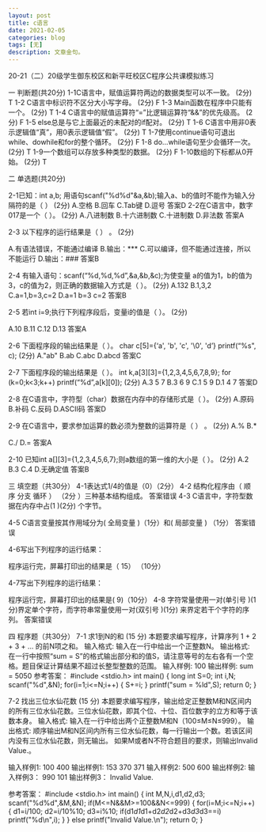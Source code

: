 ```yaml
---
layout: post
title: c语言
date: 2021-02-05
categories: blog
tags: [无]
description: 文章金句。
---
```




20-21（二）20级学生御东校区和新平旺校区C程序公共课模拟练习

一 判断题(共20分)
1-1C语言中，赋值运算符两边的数据类型可以不一致。
(2分)
T
1-2 C语言中标识符不区分大小写字母。
(2分)
F
1-3 Main函数在程序中只能有一个。
(2分)
T
1-4 C语言中的赋值运算符“=”比逻辑运算符“&&”的优先级高。
(2分)
F
1-5 else总是与它上面最近的未配对的if配对。
(2分)
T
1-6 C语言中用非0表示逻辑值“真”，用0表示逻辑值“假”。
(2分)
T
1-7使用continue语句可退出while、dowhile和for的整个循环。
(2分)
F
1-8 do…while语句至少会循环一次。
(2分)
T
1-9一个数组可以存放多种类型的数据。
(2分)
F
1-10数组的下标都从0开始。
(2分)
T


二 单选题(共20分)

2-1已知：int a,b; 用语句scanf("%d%d"&a,&b);输入a、b的值时不能作为输入分隔符的是（ ）
(2分)
A.空格
B.回车
C.Tab键
D.逗号
答案D
2-2在C语言中，数字017是一个（ ）。
(2分)
A.八进制数
B.十六进制数
C.十进制数
D.非法数
答案A

2-3
以下程序的运行结果是（ ） 。
(2分)

A.有语法错误，不能通过编译
B.输出：***
C.可以编译，但不能通过连接，所以不能运行
D.输出：###
答案B

2-4
有输入语句：scanf(“%d,%d,%d”,&a,&b,&c);为使变量 a的值为1，b的值为3，c的值为2，则正确的数据输入方式是（ ）。
(2分)
A.132
B.1,3,2
C.a=1,b=3,c=2
D.a=1 b=3 c=2
答案B

2-5
若int i=9;执行下列程序段后，变量i的值是（ ）。
(2分)

A.10
B.11
C.12
D.13
答案A

2-6
下面程序段的输出结果是（ ）。
char c[5]={‘a', 'b', 'c', '\0', 'd’}
printf(“%s", c);
(2分)
A."ab"
B.ab
C.abc
D.abcd
答案C

2-7
下面程序段的输出结果是（ ）。
int k,a[3][3]={1,2,3,4,5,6,7,8,9};
for (k=0;k<3;k++)
   printf(“%d”,a[k][0]);
(2分)
A.3 5 7
B.3 6 9
C.1 5 9
D.1 4 7
答案D

2-8
在C语言中，字符型（char）数据在内存中的存储形式是（ ）。
(2分)
A.原码
B.补码
C.反码
D.ASCII码
答案D

2-9
在C语言中，要求参加运算的数必须为整数的运算符是（ ） 。
(2分)
A.%
B.*

C./
D.=
答案A

2-10
已知int a[][3]={1,2,3,4,5,6,7};则a数组的第一维的大小是（ ）。
(2分)
A.2
B.3
C.4
D.无确定值
答案B

三 填空题（共30分）
4-1表达式1/4的值是（0）（2分）
4-2 结构化程序由（ 顺序 分支  循环  ）
（2分 ）三种基本结构组成。
答案错误
4-3 C语言中，字符型数据在内存中占(1 )(2分)
个字节。

4-5 C语言变量按其作用域分为(  全局变量   )（1分）和(  局部变量    )
（1分）
答案错误

4-6写出下列程序的运行结果：



程序运行完，屏幕打印出的结果是（ 15）
（10分）

4-7写出下列程序的运行结果：

程序运行完，屏幕打印出的结果是( 9)（10分）
4-8
字符常量使用一对(单引号  )(1分)界定单个字符，而字符串常量使用一对(双引号  )(1分)
来界定若干个字符的序列。
答案错误

四 程序题（共30分）
7-1 求1到N的和 (15 分)
本题要求编写程序，计算序列 1 + 2 + 3 + ... 的前N项之和。
输入格式:
输入在一行中给出一个正整数N。
输出格式:
在一行中按照“sum = S”的格式输出部分和的值S，请注意等号的左右各有一个空格。题目保证计算结果不超过长整型整数的范围。
输入样例:
100
输出样例:
sum = 5050
参考答案：
#include <stdio.h>
int  main()
{
    long int S=0;
    int  i,N;
    scanf("%d",&N);
    for(i=1;i<=N;i++)
    {
        S+=i;
    }
    printf("sum = %ld",S);
    return  0;
}

7-2 找出三位水仙花数 (15 分)
本题要求编写程序，输出给定正整数M和N区间内的所有三位水仙花数。三位水仙花数，即其个位、十位、百位数字的立方和等于该数本身。
输入格式:
输入在一行中给出两个正整数M和N（100≤M≤N≤999）。
输出格式:
顺序输出M和N区间内所有三位水仙花数，每一行输出一个数。若该区间内没有三位水仙花数，则无输出。
如果M或者N不符合题目的要求，则输出Invalid Value.。

输入样例1:
100 400
输出样例1:
153
370
371
输入样例2:
500 600
输出样例2:
输入样例3：
990 101
输出样例3：
Invalid Value.

参考答案：
#include <stdio.h>
int main()
{
    int M,N,i,d1,d2,d3;
    scanf("%d%d",&M,&N);
    if(M<=N&&M>=100&&N<=999)
    {
        for(i=M;i<=N;i++)
        {
            d1=i/100;
            d2=i/10%10;
            d3=i%10;
            if(d1*d1*d1+d2*d2*d2+d3*d3*d3==i)
                printf("%d\n",i);
        }
    }
    else
        printf("Invalid Value.\n");
    return 0;
}
